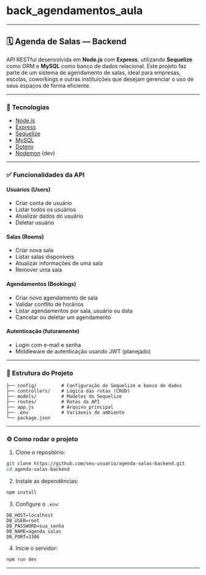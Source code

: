 # back_agendamentos_aula
---

## 🗓️ Agenda de Salas — Backend

API RESTful desenvolvida em **Node.js** com **Express**, utilizando **Sequelize** como ORM e **MySQL** como banco de dados relacional. Este projeto faz parte de um sistema de agendamento de salas, ideal para empresas, escolas, coworkings e outras instituições que desejam gerenciar o uso de seus espaços de forma eficiente.

---

### 🚀 Tecnologias

* [Node.js](https://nodejs.org/)
* [Express](https://expressjs.com/)
* [Sequelize](https://sequelize.org/)
* [MySQL](https://www.mysql.com/)
* [Dotenv](https://www.npmjs.com/package/dotenv)
* [Nodemon](https://nodemon.io/) (dev)

---

### ✅ Funcionalidades da API

#### Usuários (Users)

* Criar conta de usuário
* Listar todos os usuários
* Atualizar dados do usuário
* Deletar usuário

#### Salas (Rooms)

* Criar nova sala
* Listar salas disponíveis
* Atualizar informações de uma sala
* Remover uma sala

#### Agendamentos (Bookings)

* Criar novo agendamento de sala
* Validar conflito de horários
* Listar agendamentos por sala, usuário ou data
* Cancelar ou deletar um agendamento

#### Autenticação (futuramente)

* Login com e-mail e senha
* Middleware de autenticação usando JWT (planejado)

---

### 📂 Estrutura do Projeto

```
├── config/         # Configuração do Sequelize e banco de dados
├── controllers/    # Lógica das rotas (CRUD)
├── models/         # Modelos do Sequelize
├── routes/         # Rotas da API
├── app.js          # Arquivo principal
├── .env            # Variáveis de ambiente
└── package.json
```

---

### ⚙️ Como rodar o projeto

1. Clone o repositório:

```bash
git clone https://github.com/seu-usuario/agenda-salas-backend.git
cd agenda-salas-backend
```

2. Instale as dependências:

```bash
npm install
```

3. Configure o `.env`:

```env
DB_HOST=localhost
DB_USER=root
DB_PASSWORD=sua_senha
DB_NAME=agenda_salas
DB_PORT=3306
```

4. Inicie o servidor:

```bash
npm run dev
```

---


